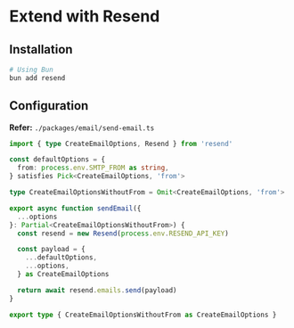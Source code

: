 # Extend with Resend

## Installation

```sh
# Using Bun
bun add resend
```

## Configuration

**Refer:** `./packages/email/send-email.ts`

```ts
import { type CreateEmailOptions, Resend } from 'resend'

const defaultOptions = {
  from: process.env.SMTP_FROM as string,
} satisfies Pick<CreateEmailOptions, 'from'>

type CreateEmailOptionsWithoutFrom = Omit<CreateEmailOptions, 'from'>

export async function sendEmail({
  ...options
}: Partial<CreateEmailOptionsWithoutFrom>) {
  const resend = new Resend(process.env.RESEND_API_KEY)

  const payload = {
    ...defaultOptions,
    ...options,
  } as CreateEmailOptions

  return await resend.emails.send(payload)
}

export type { CreateEmailOptionsWithoutFrom as CreateEmailOptions }
```
